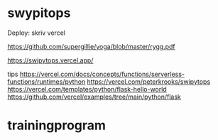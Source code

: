 # swypitops

Deploy: skriv vercel

https://github.com/supergillie/yoga/blob/master/rygg.pdf

https://swipytops.vercel.app/

tips
https://vercel.com/docs/concepts/functions/serverless-functions/runtimes/python
https://vercel.com/peterkrooks/swipytops
https://vercel.com/templates/python/flask-hello-world
https://github.com/vercel/examples/tree/main/python/flask
# trainingprogram
